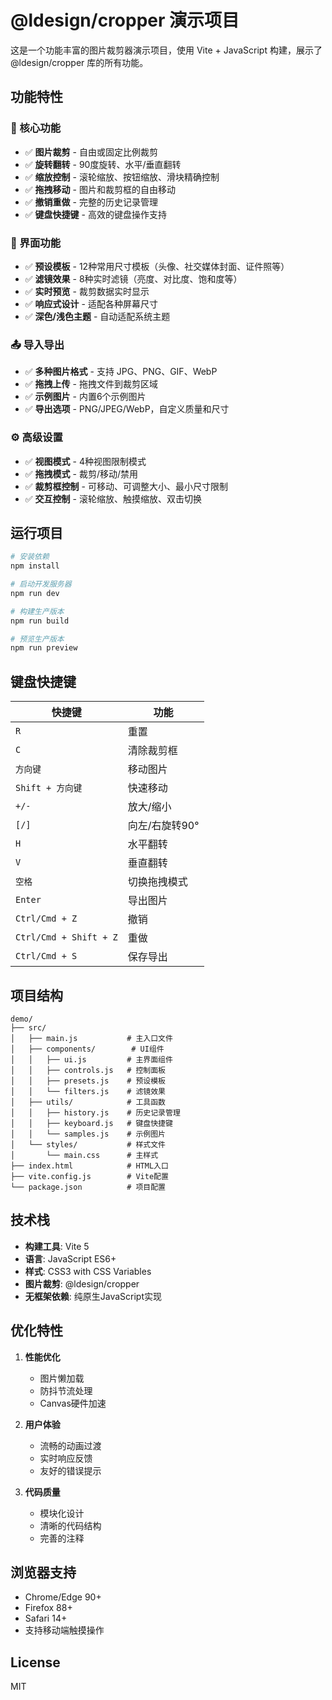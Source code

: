 # @ldesign/cropper 演示项目

这是一个功能丰富的图片裁剪器演示项目，使用 Vite + JavaScript 构建，展示了 @ldesign/cropper 库的所有功能。

## 功能特性

### 🎯 核心功能
- ✅ **图片裁剪** - 自由或固定比例裁剪
- ✅ **旋转翻转** - 90度旋转、水平/垂直翻转
- ✅ **缩放控制** - 滚轮缩放、按钮缩放、滑块精确控制
- ✅ **拖拽移动** - 图片和裁剪框的自由移动
- ✅ **撤销重做** - 完整的历史记录管理
- ✅ **键盘快捷键** - 高效的键盘操作支持

### 🎨 界面功能
- ✅ **预设模板** - 12种常用尺寸模板（头像、社交媒体封面、证件照等）
- ✅ **滤镜效果** - 8种实时滤镜（亮度、对比度、饱和度等）
- ✅ **实时预览** - 裁剪数据实时显示
- ✅ **响应式设计** - 适配各种屏幕尺寸
- ✅ **深色/浅色主题** - 自动适配系统主题

### 📤 导入导出
- ✅ **多种图片格式** - 支持 JPG、PNG、GIF、WebP
- ✅ **拖拽上传** - 拖拽文件到裁剪区域
- ✅ **示例图片** - 内置6个示例图片
- ✅ **导出选项** - PNG/JPEG/WebP，自定义质量和尺寸

### ⚙️ 高级设置
- ✅ **视图模式** - 4种视图限制模式
- ✅ **拖拽模式** - 裁剪/移动/禁用
- ✅ **裁剪框控制** - 可移动、可调整大小、最小尺寸限制
- ✅ **交互控制** - 滚轮缩放、触摸缩放、双击切换

## 运行项目

```bash
# 安装依赖
npm install

# 启动开发服务器
npm run dev

# 构建生产版本
npm run build

# 预览生产版本
npm run preview
```

## 键盘快捷键

| 快捷键 | 功能 |
|-------|------|
| `R` | 重置 |
| `C` | 清除裁剪框 |
| `方向键` | 移动图片 |
| `Shift + 方向键` | 快速移动 |
| `+/-` | 放大/缩小 |
| `[/]` | 向左/右旋转90° |
| `H` | 水平翻转 |
| `V` | 垂直翻转 |
| `空格` | 切换拖拽模式 |
| `Enter` | 导出图片 |
| `Ctrl/Cmd + Z` | 撤销 |
| `Ctrl/Cmd + Shift + Z` | 重做 |
| `Ctrl/Cmd + S` | 保存导出 |

## 项目结构

```
demo/
├── src/
│   ├── main.js           # 主入口文件
│   ├── components/        # UI组件
│   │   ├── ui.js         # 主界面组件
│   │   ├── controls.js   # 控制面板
│   │   ├── presets.js    # 预设模板
│   │   └── filters.js    # 滤镜效果
│   ├── utils/            # 工具函数
│   │   ├── history.js    # 历史记录管理
│   │   ├── keyboard.js   # 键盘快捷键
│   │   └── samples.js    # 示例图片
│   └── styles/           # 样式文件
│       └── main.css      # 主样式
├── index.html            # HTML入口
├── vite.config.js        # Vite配置
└── package.json          # 项目配置
```

## 技术栈

- **构建工具**: Vite 5
- **语言**: JavaScript ES6+
- **样式**: CSS3 with CSS Variables
- **图片裁剪**: @ldesign/cropper
- **无框架依赖**: 纯原生JavaScript实现

## 优化特性

1. **性能优化**
   - 图片懒加载
   - 防抖节流处理
   - Canvas硬件加速

2. **用户体验**
   - 流畅的动画过渡
   - 实时响应反馈
   - 友好的错误提示

3. **代码质量**
   - 模块化设计
   - 清晰的代码结构
   - 完善的注释

## 浏览器支持

- Chrome/Edge 90+
- Firefox 88+
- Safari 14+
- 支持移动端触摸操作

## License

MIT